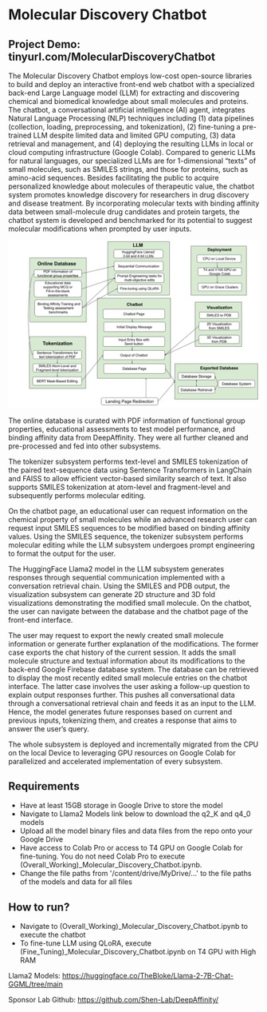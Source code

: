 # Molecular Discovery Chatbot

## Project Demo: tinyurl.com/MolecularDiscoveryChatbot

The Molecular Discovery Chatbot employs low-cost open-source libraries to build and deploy an interactive front-end web chatbot with a specialized back-end Large Language model (LLM) for extracting and discovering chemical and biomedical knowledge about small molecules and proteins. The chatbot, a conversational artificial intelligence (AI) agent, integrates Natural Language Processing (NLP) techniques including (1) data pipelines (collection, loading, preprocessing, and tokenization), (2) fine-tuning a pre-trained LLM despite limited data and limited GPU computing, (3) data retrieval and management, and (4) deploying the resulting LLMs in local or cloud computing infrastructure (Google Colab). Compared to generic LLMs for natural languages, our specialized LLMs are for 1-dimensional “texts” of small molecules, such as SMILES strings, and those for proteins, such as amino-acid sequences.  Besides facilitating the public to acquire personalized knowledge about molecules of therapeutic value, the chatbot system promotes knowledge discovery for researchers in drug discovery and disease treatment.  By incorporating molecular texts with binding affinity data between small-molecule drug candidates and protein targets, the chatbot system is developed and benchmarked for its potential to suggest molecular modifications when prompted by user inputs.

![Subsystem Diagram](https://github.com/Shreeman24/Molecular-Discovery-Chatbot/blob/main/ECEN%20403%20Subsystem%20Diagram.png)

The online database is curated with PDF information of functional group properties, educational assessments to test model performance, and binding affinity data from DeepAffinity. They were all further cleaned and pre-processed and fed into other subsystems.

The tokenizer subsystem performs text-level and SMILES tokenization of the paired text-sequence data using Sentence Transformers in LangChain and FAISS to allow efficient vector-based similarity search of text. It also supports SMILES tokenization at atom-level and fragment-level and subsequently performs molecular editing. 

On the chatbot page, an educational user can request information on the chemical property of small molecules while an advanced research user can request input SMILES sequences to be modified based on binding affinity values. Using the SMILES sequence, the tokenizer subsystem performs molecular editing while the LLM subsystem undergoes prompt engineering to format the output for the user. 

The HuggingFace Llama2 model in the LLM subsystem generates responses through sequential communication implemented with a conversation retrieval chain. Using the SMILES and PDB output, the visualization subsystem can generate 2D structure and 3D fold visualizations demonstrating the modified small molecule. On the chatbot, the user can navigate between the database and the chatbot page of the front-end interface.

The user may request to export the newly created small molecule information or generate further explanation of the modifications. The former case exports the chat history of the current session. It adds the small molecule structure and textual information about its modifications to the back-end Google Firebase database system. The database can be retrieved to display the most recently edited small molecule entries on the chatbot interface. The latter case involves the user asking a follow-up question to explain output responses further. This pushes all conversational data through a conversational retrieval chain and feeds it as an input to the LLM. Hence, the model generates future responses based on current and previous inputs, tokenizing them, and creates a response that aims to answer the user’s query.

The whole subsystem is deployed and incrementally migrated from the CPU on the local Device to leveraging GPU resources on Google Colab for parallelized and accelerated implementation of every subsystem.

## Requirements
*    Have at least 15GB storage in Google Drive to store the model
*    Navigate to Llama2 Models link below to download the q2_K and q4_0 models
*    Upload all the model binary files and data files from the repo onto your Google Drive
*    Have access to Colab Pro or access to T4 GPU on Google Colab for fine-tuning. You do not need Colab Pro to execute (Overall_Working)_Molecular_Discovery_Chatbot.ipynb.
*    Change the file paths from '/content/drive/MyDrive/...' to the file paths of the models and data for all files

## How to run?
*    Navigate to (Overall_Working)_Molecular_Discovery_Chatbot.ipynb to execute the chatbot
*    To fine-tune LLM using QLoRA, execute (Fine_Tuning)_Molecular_Discovery_Chatbot.ipynb on T4 GPU with High RAM

Llama2 Models: https://huggingface.co/TheBloke/Llama-2-7B-Chat-GGML/tree/main

Sponsor Lab Github: https://github.com/Shen-Lab/DeepAffinity/
